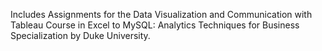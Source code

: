 Includes Assignments for the Data Visualization and Communication with Tableau Course in Excel to MySQL: Analytics Techniques for Business Specialization by Duke University.
